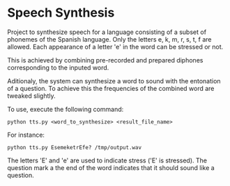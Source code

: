 Speech Synthesis
================

Project to synthesize speech for a language consisting of a subset of phonemes of the Spanish language. Only the letters e, k, m, r, s, t, f are allowed. Each appearance of a letter 'e' in the word can be stressed or not.

This is achieved by combining pre-recorded and prepared diphones corresponding to the inputed word.

Aditionaly, the system can synthesize a word to sound with the entonation of a question. To achieve this the frequencies of the combined word are tweaked slightly.


To use, execute the following command:

	python tts.py <word_to_synthesize> <result_file_name>

For instance:

	python tts.py EsemeketrEfe? /tmp/output.wav
	
	
The letters 'E' and 'e' are used to indicate stress ('E' is stressed).
The question mark a the end of the word indicates that it should sound like a question.
	